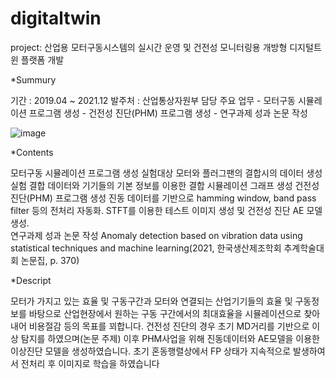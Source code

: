 # digitaltwin
project: 산업용 모터구동시스템의 실시간 운영 및 건전성 모니터링용 개방형 디지털트윈 플랫폼 개발

*Summury

기간 : 2019.04  ~ 2021.12
발주처 : 산업통상자원부
담당 주요 업무
	- 모터구동 시뮬레이션 프로그램 생성
	- 건전성 진단(PHM) 프로그램 생성
	-  연구과제 성과 논문 작성

 ![image](https://github.com/songjs1024/digitaltwin/assets/33867367/40cd58bd-afba-4bf3-80d3-3750660fd315)


*Contents

모터구동 시뮬레이션 프로그램 생성 
실험대상 모터와 플러그팬의 결합시의 데이터 생성 실험 
결합 데이터와 기기들의 기본 정보를 이용한 결합 시뮬레이션 그래프 생성
건전성 진단(PHM) 프로그램 생성
진동 데이터를 기반으로 hamming window, band pass filter 등의 전처리 자동화.
STFT를 이용한 테스트 이미지 생성 및 건전성 진단 AE 모델 생성.  
연구과제 성과 논문 작성
Anomaly detection based on vibration data using statistical techniques and machine learning(2021, 한국생산제조학회 추계학술대회 논문집, p. 370)


*Descript

모터가 가지고 있는 효율 및 구동구간과 모터와 연결되는 산업기기들의 효율 및 구동정보를 바탕으로 산업현장에서 원하는 구동 구간에서의 최대효율을 시뮬레이션으로 찾아내어 비용절감 등의 목표를 꾀합니다. 건전성 진단의 경우 초기 MD거리를 기반으로 이상 탐지를 하였으며(논문 주제) 이후 PHM사업을 위해 진동데이터와 AE모델을 이용한 이상진단 모델을 생성하였습니다. 초기 혼동행렬상에서 FP 상태가 지속적으로 발생하여서 전처리 후 이미지로 학습을 하였습니다
